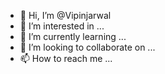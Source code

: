 - 👋 Hi, I’m @Vipinjarwal
- 👀 I’m interested in ...
- 🌱 I’m currently learning ...
- 💞️ I’m looking to collaborate on ...
- 📫 How to reach me ...

<!---
Vipinjarwal/Vipinjarwal is a ✨ special ✨ repository because its `README.md` (this file) appears on your GitHub profile.
You can click the Preview link to take a look at your changes.
--->
